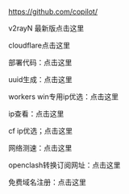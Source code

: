 [https://github.com/copilot/    ](https://github.com/copilot/)


v2rayN 最新版点击这里

cloudflare点击这里

部署代码：点击这里

uuid生成：点击这里

workers win专用ip优选：点击这里

ip查看：点击这里

cf ip优选；点击这里

网络测速：点击这里

openclash转换订阅网址：点击这里

免费域名注册：点击这里
